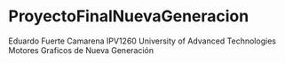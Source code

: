 # ProyectoFinalNuevaGeneracion
 
Eduardo Fuerte Camarena IPV1260
University of Advanced Technologies
Motores Graficos de Nueva Generación
